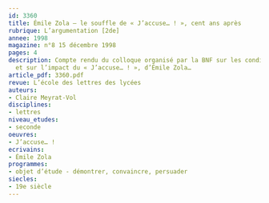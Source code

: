 ```yaml
---
id: 3360
title: Émile Zola – le souffle de « J’accuse… ! », cent ans après 
rubrique: L’argumentation [2de]
annee: 1998
magazine: n°8 15 décembre 1998
pages: 4
description: Compte rendu du colloque organisé par la BNF sur les conditions de rédaction
  et sur l’impact du « J’accuse… ! », d’Émile Zola…
article_pdf: 3360.pdf
revue: L’école des lettres des lycées
auteurs:
- Claire Meyrat-Vol
disciplines:
- lettres
niveau_etudes:
- seconde
oeuvres:
- J’accuse… !
ecrivains:
- Émile Zola
programmes:
- objet d’étude - démontrer, convaincre, persuader
siecles:
- 19e siècle
---
```

